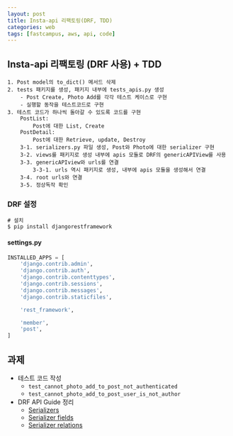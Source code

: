 ```yaml
---
layout: post
title: Insta-api 리팩토링(DRF, TDD)
categories: web
tags: [fastcampus, aws, api, code]
---
```



## Insta-api 리팩토링 (DRF 사용) + TDD

```
1. Post model의 to_dict() 메서드 삭제
2. tests 패키지를 생성, 패키지 내부에 tests_apis.py 생성
	- Post Create, Photo Add를 각각 테스트 케이스로 구현
	- 실행할 동작을 테스트코드로 구현
3. 테스트 코드가 하나씩 돌아갈 수 있도록 코드를 구현
	PostList:
		Post에 대한 List, Create
	PostDetail:
		Post에 대한 Retrieve, update, Destroy
	3-1. serializers.py 파일 생성, Post와 Photo에 대한 serializer 구현
	3-2. views를 패키지로 생성 내부에 apis 모듈로 DRF의 genericAPIView를 사용
	3-3. genericAPIview와 urls를 연결
		3-3-1. urls 역시 패키지로 생성, 내부에 apis 모듈을 생성해서 연결
	3-4. root urls와 연결
	3-5. 정상독작 확인
```

### DRF 설정

```shell
# 설치
$ pip install djangorestframework
```

#### settings.py

```python
INSTALLED_APPS = [
    'django.contrib.admin',
    'django.contrib.auth',
    'django.contrib.contenttypes',
    'django.contrib.sessions',
    'django.contrib.messages',
    'django.contrib.staticfiles',

    'rest_framework',

    'member',
    'post',
]
```



## 과제

- 테스트 코드 작성
  - `test_cannot_photo_add_to_post_not_authenticated`
  - `test_cannot_photo_add_to_post_user_is_not_author`
- DRF API Guide 정리
  - [Serializers](http://www.django-rest-framework.org/api-guide/serializers/#serializers)
  - [Serializer fields](http://www.django-rest-framework.org/api-guide/fields/#serializer-fields)
  - [Serializer relations](http://www.django-rest-framework.org/api-guide/relations/#serializer-relations)
